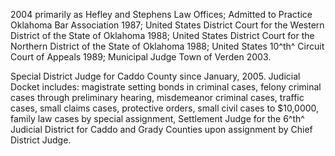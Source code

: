 ﻿---
fname: 'David'
lname: 'Stephens'
id: 910
published: False
layout: judge-bio
---
2004 primarily as Hefley and Stephens Law
Offices; Admitted to Practice Oklahoma Bar Association 1987; United
States District Court for the Western District of the State of Oklahoma
1988; United States District Court for the Northern District of the
State of Oklahoma 1988; United States 10^th^ Circuit Court of Appeals
1989; Municipal Judge Town of Verden 2003.

Special District Judge for Caddo County since January, 2005. Judicial
Docket includes: magistrate setting bonds in criminal cases, felony
criminal cases through preliminary hearing, misdemeanor criminal cases,
traffic cases, small claims cases, protective orders, small civil cases
to \$10,0000, family law cases by special assignment, Settlement Judge
for the 6^th^ Judicial District for Caddo and Grady Counties upon
assignment by Chief District Judge.
